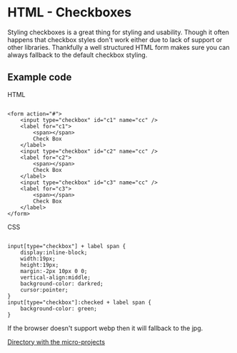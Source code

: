 # HTML - Checkboxes

Styling checkboxes is a great thing for styling and usability. Though it often happens that checkbox styles don't work either due to lack of support or other libraries. Thankfully a well structured HTML form makes sure you can always fallback to the default checkbox styling.

## Example code

HTML
```

<form action="#">
    <input type="checkbox" id="c1" name="cc" />
    <label for="c1">
        <span></span>
        Check Box
    </label>
    <input type="checkbox" id="c2" name="cc" />
    <label for="c2">
        <span></span>
        Check Box
    </label>
    <input type="checkbox" id="c3" name="cc" />
    <label for="c3">
        <span></span>
        Check Box
    </label>
</form>

```
CSS
```

input[type="checkbox"] + label span {
    display:inline-block;
    width:19px;
    height:19px;
    margin:-2px 10px 0 0;
    vertical-align:middle;
    background-color: darkred;
    cursor:pointer;
}
input[type="checkbox"]:checked + label span {
    background-color: green;
}

```
If the browser doesn't support webp then it will fallback to the jpg.

[Directory with the micro-projects](http://oege.ie.hva.nl/~khushiz001/browsertech/)
